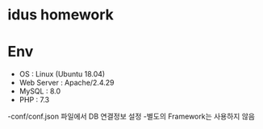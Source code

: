 # idus homework

# Env
 - OS : Linux (Ubuntu 18.04)
 - Web Server : Apache/2.4.29
 - MySQL : 8.0
 - PHP : 7.3

-conf/conf.json 파일에서 DB 연결정보 설정
-별도의 Framework는 사용하지 않음